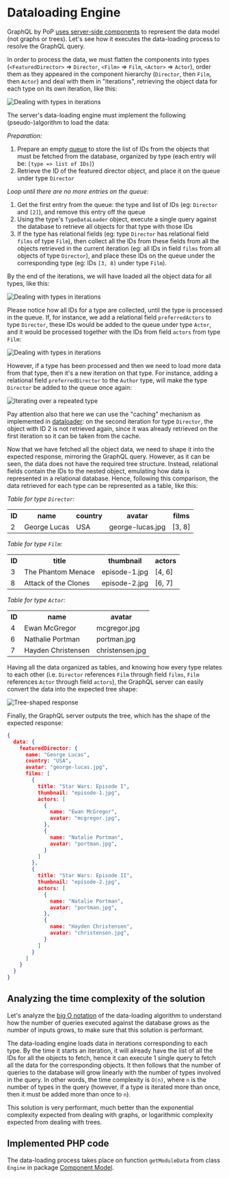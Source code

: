# Dataloading Engine

GraphQL by PoP [uses server-side components](./using-components-instead-of-graphs) to represent the data model (not graphs or trees). Let's see how it executes the data-loading process to resolve the GraphQL query.

In order to process the data, we must flatten the components into types (`<FeaturedDirector>` => `Director`, `<Film>` => `Film`, `<Actor>` => `Actor`), order them as they appeared in the component hierarchy (`Director`, then `Film`, then `Actor`) and deal with them in "iterations", retrieving the object data for each type on its own iteration, like this:

![Dealing with types in iterations](/images/featured-director-type-iterations.png)

The server's data-loading engine must implement the following (pseudo-)algorithm to load the data:

_Preparation:_

1. Prepare an empty [queue](https://en.wikipedia.org/wiki/Queue_(abstract_data_type)) to store the list of IDs from the objects that must be fetched from the database, organized by type (each entry will be: `[type => list of IDs]`)
2. Retrieve the ID of the featured director object, and place it on the queue under type `Director`

_Loop until there are no more entries on the queue:_

1. Get the first entry from the queue: the type and list of IDs (eg: `Director` and `[2]`), and remove this entry off the queue
2. Using the type's `TypeDataLoader` object, execute a single query against the database to retrieve all objects for that type with those IDs
3. If the type has relational fields (eg: type `Director` has relational field `films` of type `Film`), then collect all the IDs from these fields from all the objects retrieved in the current iteration (eg: all IDs in field `films` from all objects of type `Director`), and place these IDs on the queue under the corresponding type (eg: IDs `[3, 8]` under type `Film`).

By the end of the iterations, we will have loaded all the object data for all types, like this:

![Dealing with types in iterations](/images/featured-director-loading-data-in-iterations.png)

Please notice how all IDs for a type are collected, until the type is processed in the queue. If, for instance, we add a relational field `preferredActors` to type `Director`, these IDs would be added to the queue under type `Actor`, and it would be processed together with the IDs from field `actors` from type `Film`:

![Dealing with types in iterations](/images/featured-director-loading-data-extension.png)

However, if a type has been processed and then we need to load more data from that type, then it's a new iteration on that type. For instance, adding a relational field `preferredDirector` to the `Author` type, will make the type `Director` be added to the queue once again:

![Iterating over a repeated type](/images/featured-director-loading-data-repeated.png)

Pay attention also that here we can use the "caching" mechanism as implemented in [dataloader](https://github.com/graphql/dataloader): on the second iteration for type `Director`, the object with ID 2 is not retrieved again, since it was already retrieved on the first iteration so it can be taken from the cache.

Now that we have fetched all the object data, we need to shape it into the expected response, mirroring the GraphQL query. However, as it can be seen, the data does not have the required tree structure. Instead, relational fields contain the IDs to the nested object, emulating how data is represented in a relational database. Hence, following this comparison, the data retrieved for each type can be represented as a table, like this:

_Table for type `Director`:_

<table class="table">
<tr><th>ID</th><th>name</th><th>country</th><th>avatar</th><th>films</th></tr>
<tr><td>2</td><td>George Lucas</td><td>USA</td><td>george-lucas.jpg</td><td>[3, 8]</td></tr>
</table>

_Table for type `Film`:_

<table class="table">
<tr><th>ID</th><th>title</th><th>thumbnail</th><th>actors</th></tr>
<tr><td>3</td><td>The Phantom Menace</td><td>episode-1.jpg</td><td>[4, 6]</td></tr>
<tr><td>8</td><td>Attack of the Clones</td><td>episode-2.jpg</td><td>[6, 7]</td></tr>
</table>

_Table for type `Actor`:_

<table class="table">
<tr><th>ID</th><th>name</th><th>avatar</th></tr>
<tr><td>4</td><td>Ewan McGregor</td><td>mcgregor.jpg</td></tr>
<tr><td>6</td><td>Nathalie Portman</td><td>portman.jpg</td></tr>
<tr><td>7</td><td>Hayden Christensen</td><td>christensen.jpg</td></tr>
</table>

Having all the data organized as tables, and knowing how every type relates to each other (i.e. `Director` references `Film` through field `films`, `Film` references `Actor` through field `actors`), the GraphQL server can easily convert the data into the expected tree shape:

![Tree-shaped response](/images/featured-director-graph.png)

Finally, the GraphQL server outputs the tree, which has the shape of the expected response:

```json
{
  data: {
    featuredDirector: {
      name: "George Lucas",
      country: "USA",
      avatar: "george-lucas.jpg",
      films: [
        {
          title: "Star Wars: Episode I",
          thumbnail: "episode-1.jpg",
          actors: [
            {
              name: "Ewan McGregor",
              avatar: "mcgregor.jpg",
            },
            {
              name: "Natalie Portman",
              avatar: "portman.jpg",
            }
          ]
        },
        {
          title: "Star Wars: Episode II",
          thumbnail: "episode-2.jpg",
          actors: [
            {
              name: "Natalie Portman",
              avatar: "portman.jpg",
            },
            {
              name: "Hayden Christensen",
              avatar: "christensen.jpg",
            }
          ]
        }
      ]
    }
  }
}
```

## Analyzing the time complexity of the solution

Let's analyze the [big O notation](https://en.wikipedia.org/wiki/Big_O_notation) of the data-loading algorithm to understand how the number of queries executed against the database grows as the number of inputs grows, to make sure that this solution is performant.

The data-loading engine loads data in iterations corresponding to each type. By the time it starts an iteration, it will already have the list of all the IDs for all the objects to fetch, hence it can execute 1 single query to fetch all the data for the corresponding objects. It then follows that the number of queries to the database will grow linearly with the number of types involved in the query. In other words, the time complexity is `O(n)`, where `n` is the number of types in the query (however, if a type is iterated more than once, then it must be added more than once to `n`).

This solution is very performant, much better than the exponential complexity expected from dealing with graphs, or logarithmic complexity expected from dealing with trees.

## Implemented PHP code

The data-loading process takes place on function `getModuleData` from class `Engine` in package [Component Model](https://github.com/leoloso/PoP/tree/master/layers/Engine/packages/component-model).
